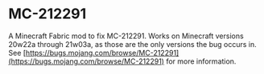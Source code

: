 # MC-212291

A Minecraft Fabric mod to fix MC-212291. Works on Minecraft versions 20w22a through 21w03a, as those are the only versions the bug occurs in. See [https://bugs.mojang.com/browse/MC-212291](https://bugs.mojang.com/browse/MC-212291) for more information.
